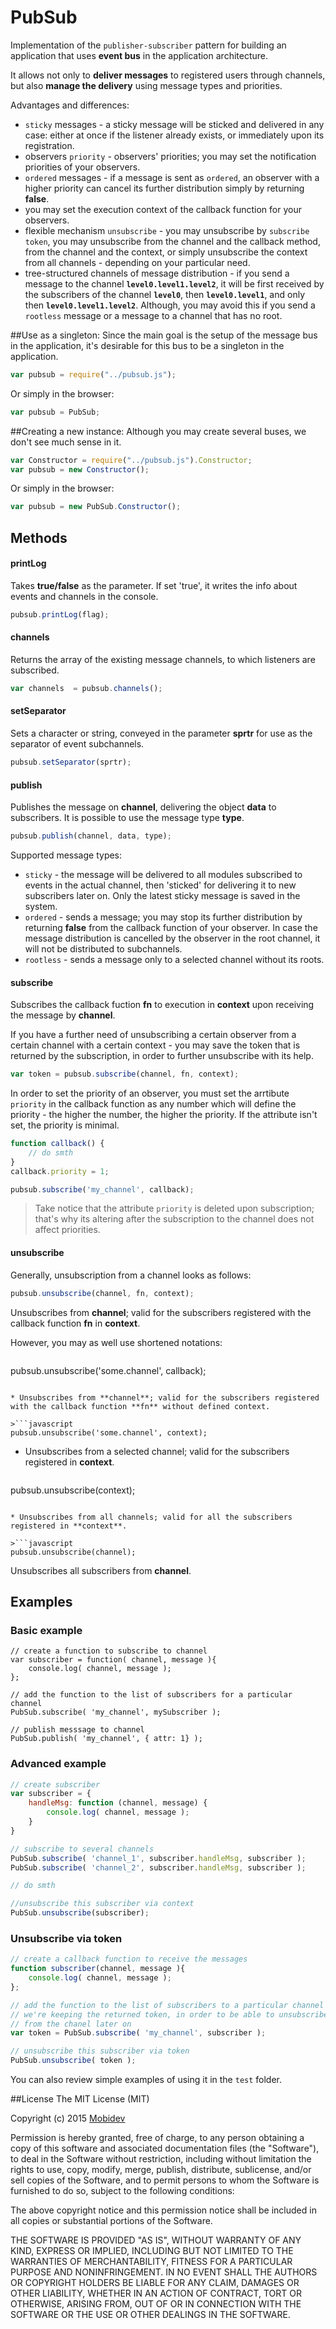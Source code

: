 PubSub
===========

Implementation of the `publisher-subscriber` pattern for building an application that uses **event bus** in the application architecture.

It allows not only to **deliver messages** to registered users through channels, but also **manage the delivery** using message types and priorities.

Advantages and differences:

* `sticky` messages - a sticky message will be sticked and delivered in any case: either at once if the listener already exists, or immediately upon its registration.
* observers `priority` - observers' priorities; you may set the notification priorities of your observers.
* `ordered` messages - if a message is sent as `ordered`, an observer with a higher priority can cancel its further distribution simply by returning **false**.
* you may set the execution context of the callback function for your observers.
* flexible mechanism `unsubscribe` - you may unsubscribe by `subscribe token`, you may unsubscribe from the channel and the callback method, from the channel and the context, or simply unsubscribe the context from all channels - depending on your particular need.
* tree-structured channels of message distribution - if you send a message to the channel **`level0.level1.level2`**, it will be first received by the subscribers of the channel **`level0`**, then **`level0.level1`**, and only then **`level0.level1.level2`**. Although, you may avoid this if you send a `rootless` message or a message to a channel that has no root.

##Use as a singleton:
Since the main goal is the setup of the message bus in the application, it's desirable for this bus to be a singleton in the application. 

```javascript
var pubsub = require("../pubsub.js");
```
Or simply in the browser:

```javascript
var pubsub = PubSub;
```

##Creating a new instance:
Although you may create several buses, we don't see much sense in it.

```javascript
var Constructor = require("../pubsub.js").Constructor;
var pubsub = new Constructor();
```
Or simply in the browser:

```javascript
var pubsub = new PubSub.Constructor();
```

## Methods
#### printLog
Takes **true/false** as the parameter. If set 'true', it writes the info about events and channels in the console.

```javascript
pubsub.printLog(flag);
```

#### channels
Returns the array of the existing message channels, to which listeners are subscribed.

```javascript
var channels  = pubsub.channels();
```

#### setSeparator
Sets a character or string, conveyed in the parameter **sprtr** for use as the separator of event subchannels.

```javascript
pubsub.setSeparator(sprtr);
```

#### publish
Publishes the message on **channel**, delivering the object **data** to subscribers. It is possible to use the message type **type**.

```javascript
pubsub.publish(channel, data, type);
```

Supported message types:

* `sticky` - the message will be delivered to all modules subscribed to events in the actual channel, then 'sticked' for delivering it to new subscribers later on. Only the latest sticky message is saved in the system.
* `ordered` - sends a message; you may stop its further distribution by returning **false** from the callback function of your observer. In case the message distribution is cancelled by the observer in the root channel, it will not be distributed to subchannels.
* `rootless` - sends a message only to a selected channel without its roots.

#### subscribe
Subscribes the callback fuction **fn** to execution in **context** upon receiving the message by **channel**.

If you have a further need of unsubscribing a certain observer from a certain channel with a certain context - you may save the token that is returned by the subscription, in order to further unsubscribe with its help.

```javascript
var token = pubsub.subscribe(channel, fn, context);
```
In order to set the priority of an observer, you must set the arrtibute `priority` in the callback function as any number which will define the priority - the higher the number, the higher the priority. If the attribute isn't set, the priority is minimal.

```javascript
function callback() {
	// do smth
}
callback.priority = 1;

pubsub.subscribe('my_channel', callback);
```
> Take notice that the attribute `priority` is deleted upon subscription; that's why its altering after the subscription to the channel does not affect priorities.

#### unsubscribe
Generally, unsubscription from a channel looks as follows:

```javascript
pubsub.unsubscribe(channel, fn, context);
```
Unsubscribes from **channel**; valid for the subscribers registered with the callback function **fn** in **context**.
 
However, you may as well use shortened notations:

>```javascript
pubsub.unsubscribe('some.channel', callback);
``` 

* Unsubscribes from **channel**; valid for the subscribers registered with the callback function **fn** without defined context.

>```javascript
pubsub.unsubscribe('some.channel', context);
```

* Unsubscribes from a selected channel; valid for the subscribers registered in **context**.

>```javascript
pubsub.unsubscribe(context);
```

* Unsubscribes from all channels; valid for all the subscribers registered in **context**.

>```javascript
pubsub.unsubscribe(channel);
```

Unsubscribes all subscribers from **channel**.

## Examples
### Basic example
```javacript
// create a function to subscribe to channel
var subscriber = function( channel, message ){
    console.log( channel, message );
};

// add the function to the list of subscribers for a particular channel
PubSub.subscribe( 'my_channel', mySubscriber );

// publish messsage to channel
PubSub.publish( 'my_channel', { attr: 1} );
```
### Advanced example
```javascript
// create subscriber
var subscriber = {
	handleMsg: function (channel, message) {
		console.log( channel, message );
	}
}

// subscribe to several channels
PubSub.subscribe( 'channel_1', subscriber.handleMsg, subscriber );
PubSub.subscribe( 'channel_2', subscriber.handleMsg, subscriber );

// do smth

//unsubscribe this subscriber via context
PubSub.unsubscribe(subscriber);
```

### Unsubscribe via token
```javascript
// create a callback function to receive the messages
function subscriber(channel, message ){
    console.log( channel, message );
};

// add the function to the list of subscribers to a particular channel
// we're keeping the returned token, in order to be able to unsubscribe
// from the chanel later on
var token = PubSub.subscribe( 'my_channel', subscriber );

// unsubscribe this subscriber via token
PubSub.unsubscribe( token );
```
You can also review simple examples of using it in the `test` folder.

##License
The MIT License (MIT)

Copyright (c) 2015 [Mobidev](http://mobidev.biz/)

Permission is hereby granted, free of charge, to any person obtaining a copy
of this software and associated documentation files (the "Software"), to deal
in the Software without restriction, including without limitation the rights
to use, copy, modify, merge, publish, distribute, sublicense, and/or sell
copies of the Software, and to permit persons to whom the Software is
furnished to do so, subject to the following conditions:

The above copyright notice and this permission notice shall be included in all
copies or substantial portions of the Software.

THE SOFTWARE IS PROVIDED "AS IS", WITHOUT WARRANTY OF ANY KIND, EXPRESS OR
IMPLIED, INCLUDING BUT NOT LIMITED TO THE WARRANTIES OF MERCHANTABILITY,
FITNESS FOR A PARTICULAR PURPOSE AND NONINFRINGEMENT. IN NO EVENT SHALL THE
AUTHORS OR COPYRIGHT HOLDERS BE LIABLE FOR ANY CLAIM, DAMAGES OR OTHER
LIABILITY, WHETHER IN AN ACTION OF CONTRACT, TORT OR OTHERWISE, ARISING FROM,
OUT OF OR IN CONNECTION WITH THE SOFTWARE OR THE USE OR OTHER DEALINGS IN THE
SOFTWARE.